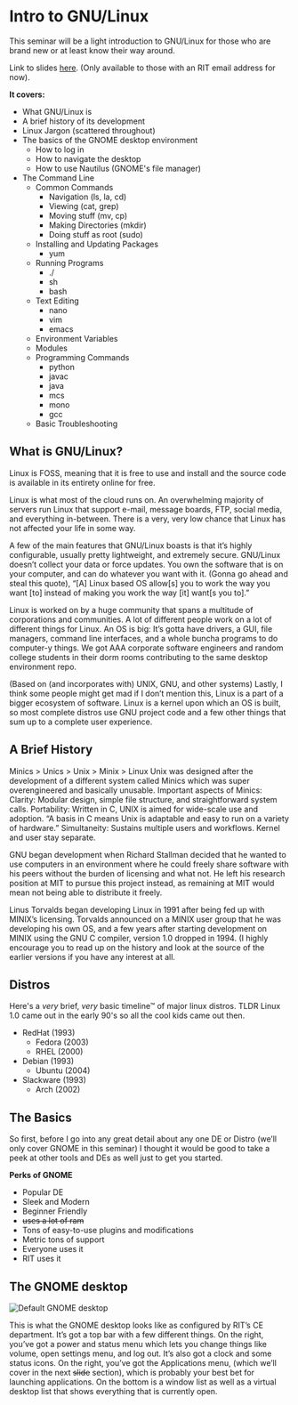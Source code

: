 # Intro to GNU/Linux

This seminar will be a light introduction to GNU/Linux for those who are brand new or at least know their way around.

Link to slides [here](https://docs.google.com/presentation/d/14ia1Dp34B1xmx9fCBu5X7Xu4dv563XABAFjvPaCinRs/edit?usp=sharing). (Only available to those with an RIT email address for now).

**It covers:**
- What GNU/Linux is
- A brief history of its development
- Linux Jargon (scattered throughout)
- The basics of the GNOME desktop environment
  - How to log in
  - How to navigate the desktop
  - How to use Nautilus (GNOME's file manager)
- The Command Line
  - Common Commands
    - Navigation (ls, la, cd)
    - Viewing (cat, grep)
    - Moving stuff (mv, cp)
    - Making Directories (mkdir)
    - Doing stuff as root (sudo)
  - Installing and Updating Packages
    - yum
  - Running Programs
    - ./
    - sh
    - bash
  - Text Editing
    - nano
    - vim
    - emacs
  - Environment Variables
  - Modules
  - Programming Commands
    - python
    - javac
    - java
    - mcs
    - mono
    - gcc
  - Basic Troubleshooting

## What is GNU/Linux?
Linux is FOSS, meaning that it is free to use and install and the source code is available in its entirety online for free.

Linux is what most of the cloud runs on. An overwhelming majority of servers run Linux that support e-mail, message boards, FTP, social media, and everything in-between. There is a very, very low chance that Linux has not affected your life in some way.

A few of the main features that GNU/Linux boasts is that it’s highly configurable, usually pretty lightweight, and extremely secure. GNU/Linux doesn’t collect your data or force updates. You own the software that is on your computer, and can do whatever you want with it. (Gonna go ahead and steal this quote), “[A] Linux based OS allow[s] you to work the way you want [to] instead of making you work the way [it] want[s you to].”

Linux is worked on by a huge community that spans a multitude of corporations and communities. A lot of different people work on a lot of different things for Linux. An OS is big: It’s gotta have drivers, a GUI, file managers, command line interfaces, and a whole buncha programs to do computer-y things. We got AAA corporate software engineers and random college students in their dorm rooms contributing to the same desktop environment repo.

(Based on (and incorporates with) UNIX, GNU, and other systems)
Lastly, I think some people might get mad if I don’t mention this, Linux is a part of a bigger ecosystem of software. Linux is a kernel upon which an OS is built, so most complete distros use GNU project code and a few other things that sum up to a complete user experience.

## A Brief History

Minics > Unics > Unix > Minix > Linux
Unix was designed after the development of a different system called Minics which was super overengineered and basically unusable.
Important aspects of Minics:
    Clarity: Modular design, simple file structure, and straightforward system calls.
    Portability: Written in C, UNIX is aimed for wide-scale use and adoption.
“A basis in C means Unix is adaptable and easy to run on a variety of hardware.”
Simultaneity: Sustains multiple users and workflows. Kernel and user stay separate.

GNU began development when Richard Stallman decided that he wanted to use computers in an environment where he could freely share software with his peers without the burden of licensing and what not. He left his research position at MIT to pursue this project instead, as remaining at MIT would mean not being able to distribute it freely.

Linus Torvalds began developing Linux in 1991 after being fed up with MINIX’s licensing. Torvalds announced on a MINIX  user group that he was developing his own OS, and a few years after starting development on MINIX using the GNU C compiler, version 1.0 dropped in 1994. (I highly encourage you to read up on the history and look at the source of the earlier versions if you have any interest at all.

## Distros

Here's a _very_ brief, _very_ basic timeline™ of major linux distros. TLDR Linux 1.0 came out in the early 90's so all the cool kids came out then.

- RedHat (1993)
  - Fedora (2003)
  - RHEL (2000)
- Debian (1993)
  - Ubuntu (2004)
- Slackware (1993)
  - Arch (2002)

## The Basics
So first, before I go into any great detail about any one DE or Distro (we’ll only cover GNOME in this seminar) I thought it would be good to take a peek at other tools and DEs as well just to get you started.

**Perks of GNOME**
- Popular DE
- Sleek and Modern
- Beginner Friendly
- ~~uses a lot of ram~~
- Tons of easy-to-use plugins and modifications
- Metric tons of support
- Everyone uses it
- RIT uses it

## The GNOME desktop

![Default GNOME desktop]()

This is what the GNOME desktop looks like as configured by RIT’s CE department. It’s got a top bar with a few different things. On the right, you’ve got a power and status menu which lets you change things like volume, open settings menu, and log out. It’s also got a clock and some status icons. On the right, you’ve got the Applications menu, (which we’ll cover in the next ~~slide~~ section), which is probably your best bet for launching applications. On the bottom is a window list as well as a virtual desktop list that shows everything that is currently open.
